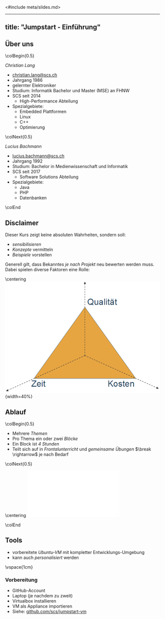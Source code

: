 <#include meta/slides.md>

---
title: "Jumpstart - Einführung"
---


Über uns
--------

\colBegin{0.5}

*Christian Lang*

* [christian.lang@scs.ch](mailto:christian.lang@scs.ch)
* Jahrgang 1986
* gelernter Elektroniker
* Studium: Informatik Bachelor und Master (MSE) an FHNW
* SCS seit 2014
  * High-Performance Abteilung
* Spezialgebiete:
  * Embedded Plattformen
  * Linux
  * C++
  * Optimierung

\colNext{0.5}

*Lucius Bachmann*

* [lucius.bachmann@scs.ch](mailto:lucius.bachmann@scs.ch)
* Jahrgang 1992
* Studium: Bachelor in Medienwissenschaft und Informatik
* SCS seit 2017
  * Software Solutions Abteilung
* Spezialgebiete:
  * Java
  * PHP
  * Datenbanken

\colEnd


Disclaimer
----------

Dieser Kurs zeigt keine absoluten Wahrheiten, sondern soll:

* *sensibilisieren*
* *Konzepte* vermitteln
* *Beispiele* vorstellen

Generell gilt, dass Bekanntes *je nach Projekt* neu bewerten werden muss.
Dabei spielen diverse Faktoren eine Rolle:

\centering
![magic_triangle](images/magic_triangle.png){width=40%}


Ablauf
------

\colBegin{0.5}

* Mehrere *Themen*
* Pro Thema ein oder zwei *Blöcke*
* Ein Block ist *4 Stunden*
* Teilt sich auf in *Frontalunterricht* und *gemeinsame Übungen*
  $\break \rightarrow$ je nach Bedarf

\colNext{0.5}

\centering
![topic_block](images/module_block.pdf)

\colEnd


Tools
-----

* vorbereitete *Ubuntu-VM* mit kompletter Entwicklungs-Umgebung
* kann auch *personalisiert* werden

\vspace{1cm}
### Vorbereitung

* GitHub-Account
* Laptop (je nachdem zu zweit)
* Virtualbox installieren
* VM als Appliance importieren
* Siehe: [github.com/scs/jumpstart-vm](https://github.com/scs/jumpstart-vm)
